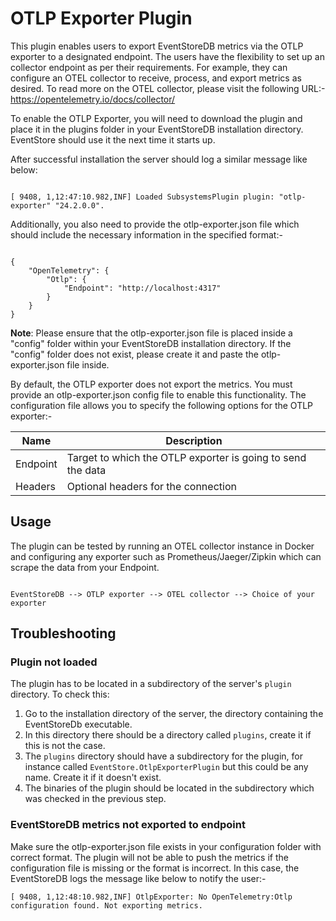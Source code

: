 # OTLP Exporter Plugin
This plugin enables users to export EventStoreDB metrics via the OTLP exporter to a designated endpoint. The users have the flexibility to set up an collector endpoint as per their requirements. For example, they can configure an OTEL collector to receive, process, and export metrics as desired.
To read more on the OTEL collector, please visit the following URL:-
https://opentelemetry.io/docs/collector/

To enable the OTLP Exporter, you will need to download the plugin and place it in the plugins folder in your EventStoreDB installation directory. EventStore should use it the next time it starts up.

After successful installation the server should log a similar message like below:
```

[ 9408, 1,12:47:10.982,INF] Loaded SubsystemsPlugin plugin: "otlp-exporter" "24.2.0.0".
```

Additionally, you also need to provide the otlp-exporter.json file which should include the necessary information in the specified format:-
```

{
	"OpenTelemetry": {
		"Otlp": {
			"Endpoint": "http://localhost:4317"
		}
	}
}
```

**Note**: Please ensure that the otlp-exporter.json file is placed inside a "config" folder within your EventStoreDB installation directory. If the "config" folder does not exist, please create it and paste the otlp-exporter.json file inside.

By default, the OTLP exporter does not export the metrics. You must provide an otlp-exporter.json config file to enable this functionality. The configuration file allows you to specify the following options for the OTLP exporter:-

| Name     | Description                                                 |
|----------|-------------------------------------------------------------|
| Endpoint | Target to which the OTLP exporter is going to send the data |
| Headers  | Optional headers for the connection                         |


## Usage
The plugin can be tested by running an OTEL collector instance in Docker and configuring any exporter such as Prometheus/Jaeger/Zipkin which can scrape the data from your Endpoint.
```

EventStoreDB --> OTLP exporter --> OTEL collector --> Choice of your exporter
```

## Troubleshooting

### Plugin not loaded
The plugin has to be located in a subdirectory of the server's `plugin` directory.
To check this:
1. Go to the installation directory of the server, the directory containing the EventStoreDb executable.
2. In this directory there should be a directory called `plugins`, create it if this is not the case.
3. The `plugins` directory should have a subdirectory for the plugin, for instance called `EventStore.OtlpExporterPlugin` but this could be any name. Create it if it doesn't exist.
4. The binaries of the plugin should be located in the subdirectory which was checked in the previous step.

### EventStoreDB metrics not exported to endpoint
Make sure the otlp-exporter.json file exists in your configuration folder with correct format. The plugin will not be able to push the metrics if the configuration file is missing or the format is incorrect. In this case, the EventStoreDB logs the message like below to notify the user:-
```
[ 9408, 1,12:48:10.982,INF] OtlpExporter: No OpenTelemetry:Otlp configuration found. Not exporting metrics.
```
